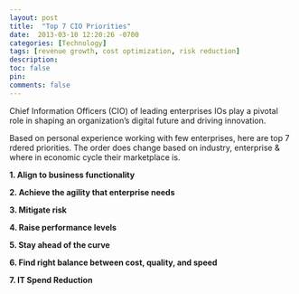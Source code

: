 ```yaml
---
layout: post
title:  "Top 7 CIO Priorities"
date:  2013-03-10 12:20:26 -0700
categories: [Technology]
tags: [revenue growth, cost optimization, risk reduction]
description: 
toc: false
pin: 
comments: false
---
```


Chief Information Officers (CIO) of leading enterprises IOs play a pivotal role in shaping an organization’s digital future and driving innovation. 

Based on personal experience working with few enterprises, here are top 7 rdered priorities. The order does change based on industry, enterprise & where in economic cycle their marketplace is.


**1. Align to business functionality** 

**2. Achieve the agility that enterprise needs**

**3. Mitigate risk** 

**4. Raise performance levels**

**5. Stay ahead of the curve**

**6. Find right balance between cost, quality, and speed**

**7. IT Spend Reduction**
